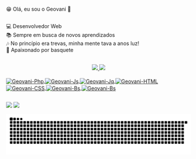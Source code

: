 😁 Olá, eu sou o Geovani 👋
##
💻 Desenvolvedor Web<br>
📚 Sempre em busca de novos aprendizados<br>
🎶 No princípio era trevas, minha mente tava a anos luz!<br>
🏀 Apaixonado por basquete<br><br>

<div align="center">
  <a href="https://github.com/LordGeovani">
  <img height="180em" src="https://github-readme-stats.vercel.app/api?username=LordGeovani&show_icons=true&theme=dark&include_all_commits=true&count_private=true"/>
  <img height="180em" src="https://github-readme-stats.vercel.app/api/top-langs/?username=LordGeovani&layout=compact&langs_count=7&theme=dark"/>
</div>
  
<div style="display: inline_block"><br>
  <img align="center" alt="Geovani-Php" height="30" width="40" src="https://cdn.jsdelivr.net/gh/devicons/devicon/icons/php/php-original.svg"/>
  <img align="center" alt="Geovani-Js" height="30" width="40" src="https://cdn.jsdelivr.net/gh/devicons/devicon/icons/javascript/javascript-original.svg">
  <img align="center" alt="Geovani-Jq" height="30" width="40" src="https://cdn.jsdelivr.net/gh/devicons/devicon/icons/jquery/jquery-original.svg" />
  <img align="center" alt="Geovani-HTML" height="30" width="40" src="https://cdn.jsdelivr.net/gh/devicons/devicon/icons/html5/html5-original.svg">
  <img align="center" alt="Geovani-CSS" height="30" width="40" src="https://cdn.jsdelivr.net/gh/devicons/devicon/icons/css3/css3-original.svg">
  <img align="center" alt="Geovani-Bs" height="30" width="40" src="https://cdn.jsdelivr.net/gh/devicons/devicon/icons/bootstrap/bootstrap-original.svg"/>
  <img align="center" alt="Geovani-Bs" height="30" width="40" src="https://cdn.jsdelivr.net/gh/devicons/devicon/icons/mysql/mysql-original.svg"/>
</div>

##
 
<div> 

  <a href = "mailto:geovani.f.pereira98@gmail.com"><img src="https://img.shields.io/badge/-Gmail-%23333?style=for-the-badge&logo=gmail&logoColor=white" target="_blank"></a>
  <a href="https://www.linkedin.com/in/geovani-f-pereira98/" target="_blank"><img src="https://img.shields.io/badge/-LinkedIn-%230077B5?style=for-the-badge&logo=linkedin&logoColor=white" target="_blank"></a> 
 
  ![Snake animation](https://github.com/LordGeovani/LordGeovani/blob/output/github-contribution-grid-snake.svg)
 
</div>
